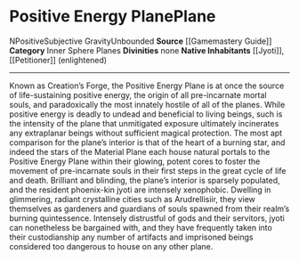 ﻿---
alignment: N
element: null
id: '3'
name: Positive Energy Plane
plane_category: Inner Sphere Planes
rarity: Common
source: '[[DATABASE/source/Gamemastery Guide|Gamemastery Guide]]'
trait:
- '[[DATABASE/trait/Positive|Positive]]'
- '[[DATABASE/trait/Subjective Gravity|Subjective Gravity]]'
- '[[DATABASE/trait/Unbounded|Unbounded]]'
type: Plane

---
# Positive Energy Plane<span class="item-type">Plane</span>

<span class="trait-alignment item-trait">N</span><span class="item-trait">Positive</span><span class="item-trait">Subjective Gravity</span><span class="item-trait">Unbounded</span>
**Source** [[Gamemastery Guide]]
**Category** Inner Sphere Planes
**Divinities** none
**Native Inhabitants** [[Jyoti]], [[Petitioner]] (enlightened)

---
Known as Creation’s Forge, the Positive Energy Plane is at once the source of life-sustaining positive energy, the origin of all pre-incarnate mortal souls, and paradoxically the most innately hostile of all of the planes. While positive energy is deadly to undead and beneficial to living beings, such is the intensity of the plane that unmitigated exposure ultimately incinerates any extraplanar beings without sufficient magical protection. The most apt comparison for the plane’s interior is that of the heart of a burning star, and indeed the stars of the Material Plane each house natural portals to the Positive Energy Plane within their glowing, potent cores to foster the movement of pre-incarnate souls in their first steps in the great cycle of life and death.
 Brilliant and blinding, the plane’s interior is sparsely populated, and the resident phoenix-kin jyoti are intensely xenophobic. Dwelling in glimmering, radiant crystalline cities such as Arudrellisiir, they view themselves as gardeners and guardians of souls spawned from their realm’s burning quintessence. Intensely distrustful of gods and their servitors, jyoti can nonetheless be bargained with, and they have frequently taken into their custodianship any number of artifacts and imprisoned beings considered too dangerous to house on any other plane.